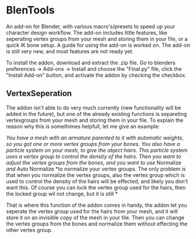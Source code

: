 # BlenTools
An add-on for Blender, with various macro's/presets to speed up your character design workflow.
The add-on includes little features, like seperating vertex groups from your mesh and storing them in your file, or a quick IK bone setup. A guide for using the add-on is worked on. The add-on is still very new, and most features are not ready yet.



To install the addon, download and extract the .zip file. Go to blenders preferences -> Add-ons -> Install and choose the "Final.py" file, click the "Install Add-on" button, and activate the addon by checking the checkbox.


## VertexSeperation
The addon isn't able to do very much currently (new functionality will be added in the future), but one of the already existing functions is separeting vertexgroups from your mesh and storing them in your file. To explain the reason why this is somethimes helpfull, let me give an example:

*You have a mesh with an armature parented to it with automatic weights, so you got one or more vertex groups from your bones. 
You also have a particle system on your mesh, to give the object hairs. This particle system uses a vertex group to control the density of the hairs. 
Then you want to adjust the vertex groups from the bones, and you want to use* Normalize *and* Auto Normalize *to normalize your vertex groups. The only problem is that when you normalize the vertex groups, also the vertex group which is used to control the density of the hairs will be effected, and likely you don't want this. Of course you can lock the vertex group used for the hairs, then the locked group wil not change, but it is still *

That is where this function of the addon comes in handy, the addon let you seperate the vertex group used for the hairs from your mesh, and it will store it on an invisible copy of the mesh in your file. Then you can change the vertex groups from the bones and normalize them without effecting the other vertex group.

